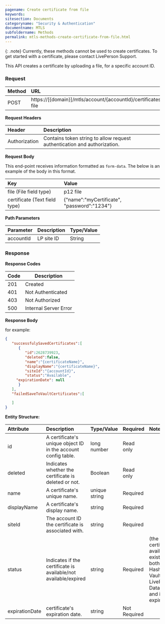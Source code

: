 ```yaml
---
pagename: Create certificate from file
keywords:
sitesection: Documents
categoryname: "Security & Authentication"
documentname: MTLS 
subfoldername: Methods
permalink: mtls-methods-create-certificate-from-file.html
---
```


{: .note}
Currently, these methods cannot be used to create certificates. To get started with a certificate, please contact LivePerson Support.

This API creates a certificate by uploading a file, for a specific account ID.

### Request

 |Method|      URL|  
 |:--------  |:---  |
 |POST|  https://[{domain}]/mtls/account/{accountId}/certificates/by-file |

**Request Headers**

 |Header         |Description  |
 |:------|        :--------  |
 |Authorization|    Contains token string to allow request authentication and authorization.  |

**Request Body**

This end-point receives information formatted as `form-data`. The below is an example of the body in this format.

|Key         |Value  |
|:------|        :--------  |
|file  (File field type)|    p12 file   |
|certificate  (Text field type)|    {"name":"myCertificate", "password":"1234"}   |

**Path Parameters**

 |Parameter|  Description|  Type/Value |
 |:------    |:--------    |:--------|
 |accountId|  LP site ID |   String |

### Response

**Response Codes**

| Code | Description           |
|------|-----------------------|
| 201  | Created               |
| 401  | Not Authenticated     |
| 403  | Not Authorized        |
| 500  | Internal Server Error |

**Response Body**

for example:

```JSON
{  
   "successfulySavedCertificates":[  
      {  
         "id":2628739923,
         "deleted":false,
         "name":"{certificateName}",
         "displayName":"{certificateName}",
         "siteId":"{accountId}",
         "status":"Available",
	 "expirationDate": null
      }
   ],
   "failedSaveToVaultCertificates":[  

   ]
}
```

**Entity Structure:**

| Attribute | Description  | Type/Value | Required | Notes |
| :------   | :--------    | :-------- | :--- | :--- |
| id | A certificate's unique object ID in the account config table. | long number | Read only | |
| deleted   | Indicates whether the certificate is deleted or not. | Boolean | Read only | |
| name | A certificate's unique name. | unique string | Required | |
| displayName    | A certificate's display name.  | string | Required | |
| siteId | The account ID the certificate is associated with. | string | Required | |
| status | Indicates if the certificate is available/not available/expired | string | Required | (the certificate is available if it exists at both HashiCorp Vault and LivePerson's Data Base and if isn't expired)|
| expirationDate | certificate's expiration date. | string | Not Required | |
